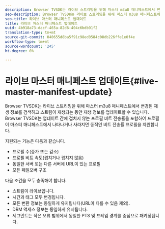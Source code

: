 ```yaml
---
description: Browser TVSDK는 라이브 스트리밍을 위해 마스터 m3u8 매니페스트에서 변경된 재생 정보를 검색하고 스트림이 재생되는 동안 재생 정보를 업데이트할 수 있습니다. Browser TVSDK는 업데이트 간에 겹치지 않는 프로필 비트 전송률을 포함하여 프로필이 마스터 매니페스트에서 나타나거나 사라지면 동적인 비트 전송률 프로필을 지원합니다.
seo-description: Browser TVSDK는 라이브 스트리밍을 위해 마스터 m3u8 매니페스트에서 변경된 재생 정보를 검색하고 스트림이 재생되는 동안 재생 정보를 업데이트할 수 있습니다. Browser TVSDK는 업데이트 간에 겹치지 않는 프로필 비트 전송률을 포함하여 프로필이 마스터 매니페스트에서 나타나거나 사라지면 동적인 비트 전송률 프로필을 지원합니다.
seo-title: 라이브 마스터 매니페스트 업데이트
title: 라이브 마스터 매니페스트 업데이트
uuid: 4b918a73-dacf-465a-82d6-404c6bdb01f2
translation-type: tm+mt
source-git-commit: 040655d8ba5f91c98ed0584c08db226ffe1e0f4e
workflow-type: tm+mt
source-wordcount: '245'
ht-degree: 0%

---
```



# 라이브 마스터 매니페스트 업데이트{#live-master-manifest-update}

Browser TVSDK는 라이브 스트리밍을 위해 마스터 m3u8 매니페스트에서 변경된 재생 정보를 검색하고 스트림이 재생되는 동안 재생 정보를 업데이트할 수 있습니다. Browser TVSDK는 업데이트 간에 겹치지 않는 프로필 비트 전송률을 포함하여 프로필이 마스터 매니페스트에서 나타나거나 사라지면 동적인 비트 전송률 프로필을 지원합니다.

지원되는 기능은 다음과 같습니다.

* 프로필 수(증가 또는 감소)
* 프로필 비트 속도(겹치거나 겹치지 않음)
* 동일한 서버 또는 다른 서버에 URL이 있는 프로필
* 모든 페일오버 구조

다음 조건을 모두 충족해야 합니다.

* 스트림이 라이브입니다.
* 시간과 태그 모두 변경됩니다.
* 모든 변환 정보는 동일하게 유지됩니다(URL이 다를 수 있음 제외).
* DRM 액세스 정보는 동일하게 유지됩니다.
* 세그먼트는 작은 오류 범위에서 동일한 PTS 및 프레임 경계를 중심으로 패키징됩니다.

